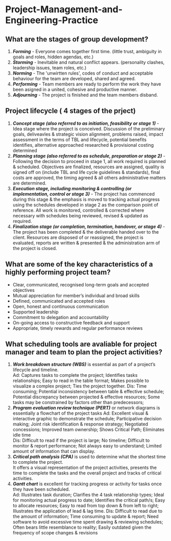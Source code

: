 # Project-Management-and-Engineering-Practice

## What are the stages of group development?
1. ***Forming*** - Everyone comes together first time. (little trust, ambiguity in goals and roles, hidden agendas, etc.)
2. ***Storming*** - Inevitable and natural conflict appears. (personality clashes, leadership issues, team roles, etc.)
3. ***Norming*** - The 'unwirtten rules', codes of conduct and acceptable behaviour for the team are developed, shared and agreed.
4. ***Performing*** - Team members are ready to perform the work they have been asigned in a united, cohesive and productive manner.
5. ***Adjourning*** - The project is finished and the team members disband.

## Project lifecycle ( 4 stages of the prject)
1. ***Concept stage (also referred to as initiation, feasibility or stage 1)*** - Idea stage where the project is conceived. Discussion of the preliminary goals, deliveavles & strategic vision alignment, problems raised, impact  assessment in the terms of TBL and lifecycle, potential benefits identifies, alternative approached researched & provisional costing determined
2. ***Planning stage (also referred to as schedule, preparation or stage 2)*** - Following the decision to proceed in stage 1, all work required is planned & scheduled. Objectives are finalized, resources are assigned, quality is signed off on (include TBL and life cycle guidelines & standards), final costs are approved, the timing agreed & all others administrative matters are determined.
3. ***Execution stage, including monitoring & controlling (or implementation, control or stage 3)*** - The project has commenced during this stage & the emphasis is moved to tracking actual progress using the schedules developed in stage 2 as the comparison point of reference. All work is monitored, controlled & corrected where necessary with schedules being reviewed, revised & updated as required.
4. ***Finalization stage (or completion, termination, handover, or stage 4)*** - The project has been completed & the deliverable handed over to the client. Resources are disposed of or reassigned, the project is evaluated, reports are written & presented & the administration arm of the project is closed.

## What are some of the key characteristics of a highly performing project team?
*	Clear, communicated, recognised long-term goals and accepted objectives
*	Mutual appreciation for member’s individual and broad skills
*	Defined, communicated and accepted roles
*	Open, honest and continuous communication
*	Supported leadership 
*	Commitment to delegation and accountability
*	On-going access to constructive feedback and support
*	Appropriate, timely rewards and regular performance reviews

## What scheduling tools are avaliable for project manager and team to plan the project activities?
1. ***Work breakdown structure (WBS)*** is essential as part of a project’s lifecycle and timeline.  
Ad: Captures tasks to complete the project; Identifies tasks relationships; Easy to read in the table format; Makes possible to visualize a complex project; Ties the project together. 
Dis: Time consuming; Potential inconsistency between table & effective schedule; Potential discrepancy between projected & effective resources; Some tasks may be constrained by factors other than predecessors; 
2. ***Program evaluation review technique (PERT)*** or network diagrams is essentially a flowchart of the project tasks
Ad: Excellent visual & interactive graphic to demonstrate the schedule; Participative decision making; Joint risk identification & response strategy; Negotiated concessions; Improved team ownership; Shows Critical Path; Eliminates idle time   
Dis: Difficult to read if the project is large; No timeline; Difficult to monitor & report performance; Not always easy to understand; Limited amount of information that can display. 
3. ***Critical path analysis (CPA)*** is used to determine what the shortest time to complete the project.  
It offers a visual representation of the project activities, presents the time to complete the tasks and the overall project and tracks of critical activities.
4. ***Gantt chart*** is excellent for tracking progress or activity for tasks once they have been scheduled.  
Ad: Illustrates task duration; Clarifies the 4 task relationship types; Ideal for monitoring actual progress to date; Identifies the critical path/s; Easy to allocate resources; Easy to read from top down & from left to right; Illustrates the application of lead & lag time. 
Dis: Difficult to read due to the amount of information; Time consuming to update & report; Need software to avoid excessive time spent drawing & reviewing schedules; Often bears little resemblance to reality; Easily outdated given the frequency of scope changes & revisions



